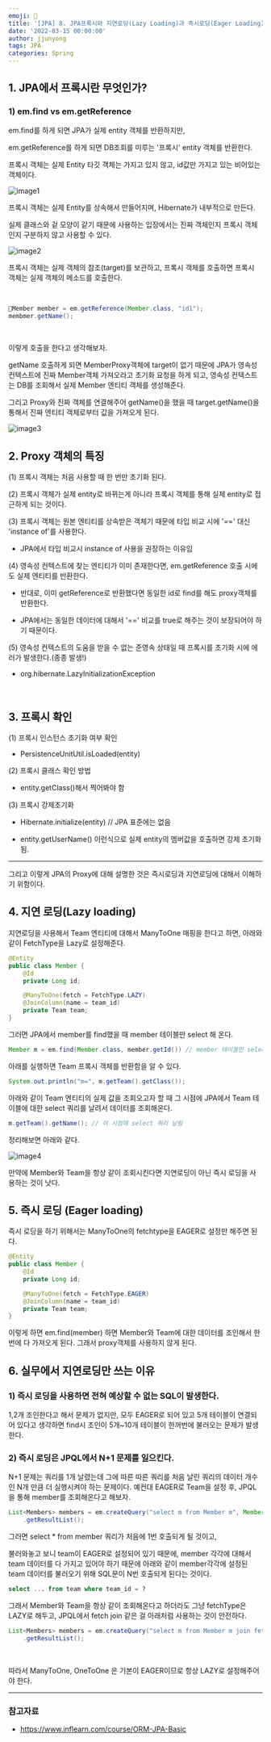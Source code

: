 ```yaml
---
emoji: 🧢
title: '[JPA] 8. JPA프록시와 지연로딩(Lazy Loading)과 즉시로딩(Eager Loading)'
date: '2022-03-15 00:00:00'
author: jjunyong
tags: JPA
categories: Spring
---
```



## 1. JPA에서 프록시란 무엇인가?

### 1) em.find vs em.getReference

em.find를 하게 되면 JPA가 실제 entity 객체를 반환하지만, 

em.getReference를 하게 되면 DB조회를 미루는 '프록시' entity 객체를 반환한다. 

프록시 객체는 실제 Entity 타깃 객체는 가지고 있지 않고, id값만 가지고 있는 비어있는 객체이다.  

![image1](./image1.png)

프록시 객체는 실제 Entity를 상속해서 만들어지며, Hibernate가 내부적으로 만든다. 

실제 클래스와 겉 모양이 같기 때문에 사용하는 입장에서는 진짜 객체인지 프록시 객체인지 구분하지 않고 사용할 수 있다. 

![image2](./image2.png)

프록시 객체는 실제 객체의 참조(target)를 보관하고, 프록시 객체를 호출하면 프록시 객체는 실제 객체의 메소드를 호출한다.

<br>

```java
Member member = em.getReference(Member.class, "id1");
membmer.getName();
```
<br>
 
이렇게 호출을 한다고 생각해보자. 

getName 호출하게 되면 MemberProxy객체에 target이 없기 때문에 JPA가 영속성 컨텍스트에 진짜 Member객체 가져오라고 초기화 요청을 하게 되고, 영속성 컨텍스트는 DB를 조회해서 실제 Member 엔티티 객체를 생성해준다.

그리고 Proxy와 진짜 객체를 연결해주어 getName()을 했을 때 target.getName()을 통해서 진짜 엔티티 객체로부터 값을 가져오게 된다. 

![image3](./image3.png)

## 2. Proxy 객체의 특징

(1) 프록시 객체는 처음 사용할 때 한 번만 초기화 된다.

(2) 프록시 객체가 실제 entity로 바뀌는게 아니라 프록시 객체를 통해 실제 entity로 접근하게 되는 것이다.

(3) 프록시 객체는 원본 엔티티를 상속받은 객체기 때문에 타입 비교 시에 '==' 대신 'instance of'를 사용한다. 

  - JPA에서 타입 비교시 instance of 사용을 권장하는 이유임

(4) 영속성 컨텍스트에 찾는 엔티티가 이미 존재한다면, em.getReference 호출 시에도 실제 엔티티를 반환한다.

  - 반대로, 이미 getReference로 반환했다면 동일한 id로 find를 해도 proxy객체를 반환한다. 

  - JPA에서는 동일한 데이터에 대해서 '==' 비교를 true로 해주는 것이 보장되어야 하기 때문이다.

(5) 영속성 컨텍스트의 도움을 받을 수 없는 준영속 상태일 때 프록시를 초기화 시에 에러가 발생한다.(종종 발생!)

  - org.hibernate.LazyInitializationException 

​
## 3. 프록시 확인

(1) 프록시 인스턴스 초기화 여부 확인

- PersistenceUnitUtil.isLoaded(entity)

(2) 프록시 클래스 확인 방법

- entity.getClass()해서 찍어봐야 함

(3) 프록시 강제초기화

- Hibernate.initialize(entity) // JPA 표준에는 없음

- entity.getUserName() 이런식으로 실제 entity의 멤버값을 호출하면 강제 초기화 됨. 


----

그리고 이렇게 JPA의 Proxy에 대해  설명한 것은 즉시로딩과 지연로딩에 대해서 이해하기 위함이다. 


## 4. 지연 로딩(Lazy loading)

지연로딩을 사용해서 Team 엔티티에 대해서 ManyToOne 매핑을 한다고 하면, 아래와 같이 FetchType을 Lazy로 설정해준다.

```java
@Entity
public class Member {
    @Id
    private Long id;

    @ManyToOne(fetch = FetchType.LAZY)
    @JoinColumn(name = team_id)
    private Team team; 
}
```

그러면 JPA에서 member를 find했을 때 member 테이블만 select 해 온다.

```java
Member m = em.find(Member.class, member.getId()) // member 테이블만 select
```

아래를 실행하면 Team 프록시 객체를 반환함을 알 수 있다. 

```java
System.out.println("m=", m.getTeam().getClass());
```

아래와 같이 Team 엔티티의 실제 값을 조회오고자 할 때 그 시점에 JPA에서 Team 테이블에 대한 select 쿼리를 날려서 데이터를 조회해온다. 
```java
m.getTeam().getName(); // 이 시점에 select 쿼리 날림 
```

정리해보면 아래와 같다.

![image4](./image4.png)

만약에 Member와 Team을 항상 같이 조회시킨다면 지연로딩이 아닌 즉시 로딩을 사용하는 것이 낫다.

## 5. 즉시 로딩 (Eager loading)

즉시 로딩을 하기 위해서는 ManyToOne의 fetchtype을 EAGER로 설정만 해주면 된다. 

```java
@Entity
public class Member {
    @Id
    private Long id;

    @ManyToOne(fetch = FetchType.EAGER)
    @JoinColumn(name = team_id)
    private Team team; 
}
```

이렇게 하면 em.find(member) 하면 Member와 Team에 대한 데이터를 조인해서 한 번에 다 가져오게 된다. 그래서 proxy객체를 사용하지 않게 된다. 

## 6. 실무에서 지연로딩만 쓰는 이유

### 1) 즉시 로딩을 사용하면 전혀 예상할 수 없는 SQL이 발생한다. 

1,2개 조인한다고 해서 문제가 없지만, 모두 EAGER로 되어 있고 5개 테이블이 연결되어 있다고 생각하면 find시 조인이 5개~10개 테이블이 한꺼번에 불러오는 문제가 발생한다. 

### 2) 즉시 로딩은 JPQL에서 N+1 문제를 일으킨다.

N+1 문제는 쿼리를 1개 날렸는데 그에 따른 따른 쿼리를 처음 날린 쿼리의 데이터 개수인 N개 만큼 더 실행시켜야 하는 문제이다. 예컨대 EAGER로 Team을 설정 후, JPQL을 통해 member를 조회해온다고 해보자.

```java
List<Members> members = em.createQuery("select m from Member m", Member.class);
    .getResultList();
```
그러면 select * from member 쿼리가 처음에 1번 호출되게 될 것이고, 

불러와놓고 보니 team이 EAGER로 설정되어 있기 때문에, member 각각에 대해서 team 데이터를 다 가지고 있어야 하기 때문에 아래와 같이 member각각에 설정된 team 데이터를 불러오기 위해 SQL문이 N번 호출되게 된다는 것이다. 

```sql
select ... from team where team_id = ?
```

그래서 Member와 Team을 항상 같이 조회해온다고 하더라도 그냥 fetchType은 LAZY로 해두고, JPQL에서 fetch join 같은 걸 아래처럼 사용하는 것이 안전하다. 

```java
List<Members> members = em.createQuery("select m from Member m join fetch m.team", Member.class);
    .getResultList();
```

<br>

따라서 ManyToOne, OneToOne 은 기본이 EAGER이므로 항상 LAZY로 설정해주어야 한다. 

---
### 참고자료
- https://www.inflearn.com/course/ORM-JPA-Basic